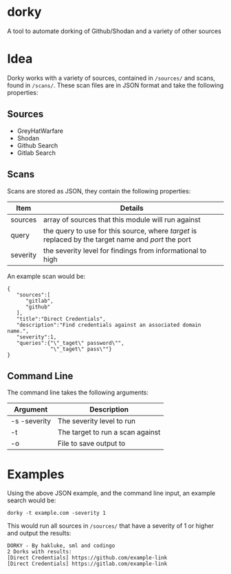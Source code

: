 # dorky
A tool to automate dorking of Github/Shodan and a variety of other sources


# Idea

Dorky works with a variety of sources, contained in `/sources/` and scans, found in `/scans/`. These scan files are in JSON format and take the following properties:

## Sources
- GreyHatWarfare
- Shodan
- Github Search
- Gitlab Search

## Scans
Scans are stored as JSON, they contain the following properties:

| Item     | Details                                                                                             |
|----------|-----------------------------------------------------------------------------------------------------|
| sources  | array of sources that this module will run against                                                  |
| query    | the query to use for this source, where _target_ is replaced by the target name and _port_ the port |
| severity | the severity level for findings from informational to high                                          |

An example scan would be:

```
{  
   "sources":[  
      "gitlab",
      "github"
   ],
   "title":"Direct Credentials",
   "description":"Find credentials against an associated domain name.",
   "severity":1,
   "queries":{"\"_taget\" password\"",
              "\"_taget\" pass\""}
}
```

## Command Line

The command line takes the following arguments:

| Argument     | Description                      |
|--------------|----------------------------------|
| -s -severity | The severity level to run        |
| -t           | The target to run a scan against |
| -o           | File to save output to           |

# Examples

Using the above JSON example, and the command line input, an example search would be:

```
dorky -t example.com -severity 1
```

This would run all sources in `/sources/` that have a severity of 1 or higher and output the results:

```
DORKY - By hakluke, sml and codingo
2 Dorks with results:
[Direct Credentials] https://github.com/example-link
[Direct Credentials] https://gitlab.com/example-link
```
